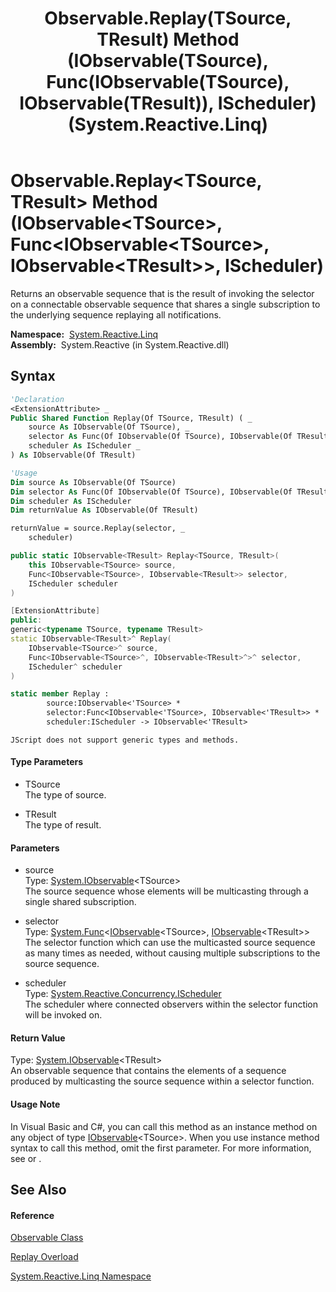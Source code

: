 ﻿---
title: Observable.Replay(TSource, TResult) Method (IObservable(TSource), Func(IObservable(TSource), IObservable(TResult)), IScheduler) (System.Reactive.Linq)
TOCTitle: Replay(TSource, TResult) Method (IObservable(TSource), Func(IObservable(TSource), IObservable(TResult)), IScheduler)
ms:assetid: M:System.Reactive.Linq.Observable.Replay``2(System.IObservable{``0},System.Func{System.IObservable{``0},System.IObservable{``1}},System.Reactive.Concurrency.IScheduler)
ms:mtpsurl: https://msdn.microsoft.com/en-us/library/Hh211644(v=VS.103)
ms:contentKeyID: 36068323
ms.date: 06/28/2011
mtps_version: v=VS.103
dev_langs:
- vb
- csharp
- c++
- fsharp
- jscript
---

# Observable.Replay\<TSource, TResult\> Method (IObservable\<TSource\>, Func\<IObservable\<TSource\>, IObservable\<TResult\>\>, IScheduler)

Returns an observable sequence that is the result of invoking the selector on a connectable observable sequence that shares a single subscription to the underlying sequence replaying all notifications.

**Namespace:**  [System.Reactive.Linq](hh211929\(v=vs.103\).md)  
**Assembly:**  System.Reactive (in System.Reactive.dll)

## Syntax

``` vb
'Declaration
<ExtensionAttribute> _
Public Shared Function Replay(Of TSource, TResult) ( _
    source As IObservable(Of TSource), _
    selector As Func(Of IObservable(Of TSource), IObservable(Of TResult)), _
    scheduler As IScheduler _
) As IObservable(Of TResult)
```

``` vb
'Usage
Dim source As IObservable(Of TSource)
Dim selector As Func(Of IObservable(Of TSource), IObservable(Of TResult))
Dim scheduler As IScheduler
Dim returnValue As IObservable(Of TResult)

returnValue = source.Replay(selector, _
    scheduler)
```

``` csharp
public static IObservable<TResult> Replay<TSource, TResult>(
    this IObservable<TSource> source,
    Func<IObservable<TSource>, IObservable<TResult>> selector,
    IScheduler scheduler
)
```

``` c++
[ExtensionAttribute]
public:
generic<typename TSource, typename TResult>
static IObservable<TResult>^ Replay(
    IObservable<TSource>^ source, 
    Func<IObservable<TSource>^, IObservable<TResult>^>^ selector, 
    IScheduler^ scheduler
)
```

``` fsharp
static member Replay : 
        source:IObservable<'TSource> * 
        selector:Func<IObservable<'TSource>, IObservable<'TResult>> * 
        scheduler:IScheduler -> IObservable<'TResult> 
```

``` jscript
JScript does not support generic types and methods.
```

#### Type Parameters

  - TSource  
    The type of source.

<!-- end list -->

  - TResult  
    The type of result.

#### Parameters

  - source  
    Type: [System.IObservable](https://msdn.microsoft.com/en-us/library/Dd990377)\<TSource\>  
    The source sequence whose elements will be multicasting through a single shared subscription.  

<!-- end list -->

  - selector  
    Type: [System.Func](https://msdn.microsoft.com/en-us/library/Bb549151)\<[IObservable](https://msdn.microsoft.com/en-us/library/Dd990377)\<TSource\>, [IObservable](https://msdn.microsoft.com/en-us/library/Dd990377)\<TResult\>\>  
    The selector function which can use the multicasted source sequence as many times as needed, without causing multiple subscriptions to the source sequence.  

<!-- end list -->

  - scheduler  
    Type: [System.Reactive.Concurrency.IScheduler](hh229149\(v=vs.103\).md)  
    The scheduler where connected observers within the selector function will be invoked on.  

#### Return Value

Type: [System.IObservable](https://msdn.microsoft.com/en-us/library/Dd990377)\<TResult\>  
An observable sequence that contains the elements of a sequence produced by multicasting the source sequence within a selector function.  

#### Usage Note

In Visual Basic and C\#, you can call this method as an instance method on any object of type [IObservable](https://msdn.microsoft.com/en-us/library/Dd990377)\<TSource\>. When you use instance method syntax to call this method, omit the first parameter. For more information, see [](https://msdn.microsoft.com/en-us/library/Bb384936) or [](https://msdn.microsoft.com/en-us/library/Bb383977).

## See Also

#### Reference

[Observable Class](hh244252\(v=vs.103\).md)

[Replay Overload](hh212024\(v=vs.103\).md)

[System.Reactive.Linq Namespace](hh211929\(v=vs.103\).md)

